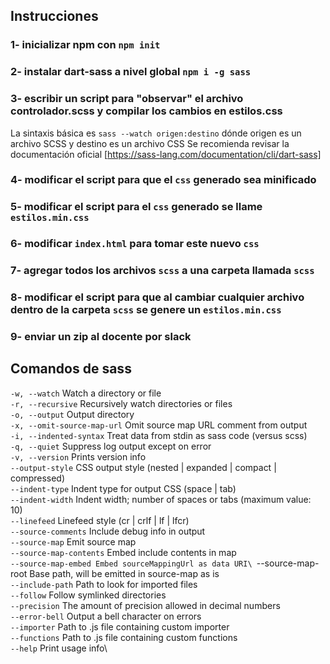 ## Instrucciones

### 1- inicializar npm con `npm init`
### 2- instalar dart-sass a nivel global `npm i -g sass`
### 3- escribir un script para "observar" el archivo controlador.scss y compilar los cambios en estilos.css 

La sintaxis básica es ```sass --watch origen:destino```  dónde origen es un archivo SCSS y destino es un archivo CSS
Se recomienda revisar la documentación oficial [https://sass-lang.com/documentation/cli/dart-sass]

### 4- modificar el script para que el `css` generado sea minificado
### 5- modificar el script para el `css` generado se llame `estilos.min.css`
### 6- modificar `index.html` para tomar este nuevo `css`
### 7- agregar todos los archivos `scss` a una carpeta llamada `scss`
### 8- modificar el script para que al cambiar cualquier archivo dentro de la carpeta `scss` se genere un `estilos.min.css`
### 9- enviar un zip al docente por slack

## Comandos de sass

`-w, --watch` 
Watch a directory or file\
`-r, --recursive`
Recursively watch directories or files\
`-o, --output`
Output directory\
`-x, --omit-source-map-url`
Omit source map URL comment from output\
`-i, --indented-syntax`
Treat data from stdin as sass code (versus scss)\
`-q, --quiet`
Suppress log output except on error\
`-v, --version`
Prints version info\
`--output-style`
 CSS output style (nested | expanded | compact | compressed)\
`--indent-type`
Indent type for output CSS (space | tab)\
`--indent-width`
 Indent width; number of spaces or tabs (maximum value: 10)\
`--linefeed`
Linefeed style (cr | crlf | lf | lfcr)\
`--source-comments`
Include debug info in output\
`--source-map`
 Emit source map\
`--source-map-contents`
Embed include contents in map\
`--source-map-embed Embed sourceMappingUrl as data URI\
`--source-map-root Base path, will be emitted in source-map as is\
`--include-path`
 Path to look for imported files\
`--follow`
Follow symlinked directories\
`--precision`
The amount of precision allowed in decimal numbers\
`--error-bell`
 Output a bell character on errors\
`--importer`
 Path to .js file containing custom importer\
`--functions`
Path to .js file containing custom functions\
`--help`
 Print usage info\
